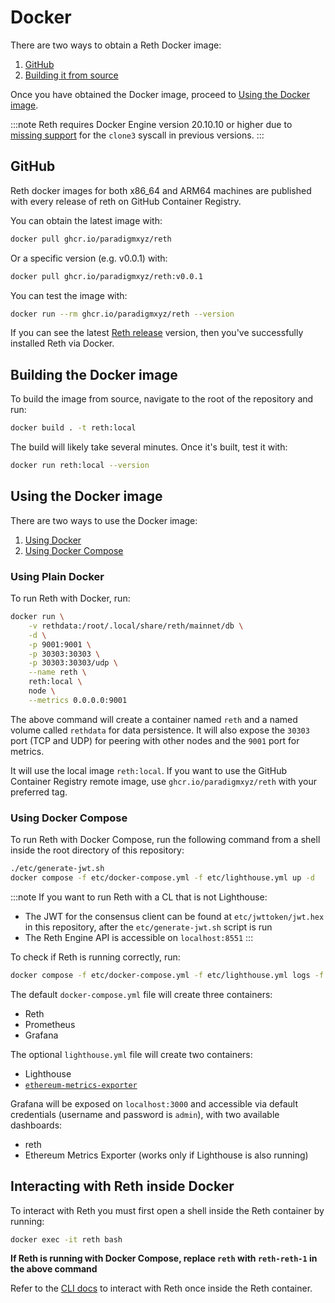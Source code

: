# Docker

There are two ways to obtain a Reth Docker image:

1. [GitHub](#github)
2. [Building it from source](#building-the-docker-image)

Once you have obtained the Docker image, proceed to [Using the Docker
image](#using-the-docker-image).

:::note
Reth requires Docker Engine version 20.10.10 or higher due to [missing support](https://docs.docker.com/engine/release-notes/20.10/#201010) for the `clone3` syscall in previous versions.
:::

## GitHub

Reth docker images for both x86_64 and ARM64 machines are published with every release of reth on GitHub Container Registry.

You can obtain the latest image with:

```bash
docker pull ghcr.io/paradigmxyz/reth
```

Or a specific version (e.g. v0.0.1) with:

```bash
docker pull ghcr.io/paradigmxyz/reth:v0.0.1
```

You can test the image with:

```bash
docker run --rm ghcr.io/paradigmxyz/reth --version
```

If you can see the latest [Reth release](https://github.com/paradigmxyz/reth/releases) version, then you've successfully installed Reth via Docker.

## Building the Docker image

To build the image from source, navigate to the root of the repository and run:

```bash
docker build . -t reth:local
```

The build will likely take several minutes. Once it's built, test it with:

```bash
docker run reth:local --version
```

## Using the Docker image

There are two ways to use the Docker image:
1. [Using Docker](#using-plain-docker)
2. [Using Docker Compose](#using-docker-compose)

### Using Plain Docker

To run Reth with Docker, run:

```bash
docker run \
    -v rethdata:/root/.local/share/reth/mainnet/db \
    -d \
    -p 9001:9001 \
    -p 30303:30303 \
    -p 30303:30303/udp \
    --name reth \
    reth:local \
    node \
    --metrics 0.0.0.0:9001
```

The above command will create a container named `reth` and a named volume called `rethdata` for data persistence.
It will also expose the `30303` port (TCP and UDP) for peering with other nodes and the `9001` port for metrics.

It will use the local image `reth:local`. If you want to use the GitHub Container Registry remote image, use `ghcr.io/paradigmxyz/reth` with your preferred tag.

### Using Docker Compose

To run Reth with Docker Compose, run the following command from a shell inside the root directory of this repository:

```bash
./etc/generate-jwt.sh
docker compose -f etc/docker-compose.yml -f etc/lighthouse.yml up -d
```

:::note
If you want to run Reth with a CL that is not Lighthouse:

- The JWT for the consensus client can be found at `etc/jwttoken/jwt.hex` in this repository, after the `etc/generate-jwt.sh` script is run
- The Reth Engine API is accessible on `localhost:8551`
:::

To check if Reth is running correctly, run:

```bash
docker compose -f etc/docker-compose.yml -f etc/lighthouse.yml logs -f reth
```

The default `docker-compose.yml` file will create three containers:

- Reth
- Prometheus
- Grafana

The optional `lighthouse.yml` file will create two containers:

- Lighthouse
- [`ethereum-metrics-exporter`](https://github.com/ethpandaops/ethereum-metrics-exporter)

Grafana will be exposed on `localhost:3000` and accessible via default credentials (username and password is `admin`), with two available dashboards:
- reth
- Ethereum Metrics Exporter (works only if Lighthouse is also running)

## Interacting with Reth inside Docker

To interact with Reth you must first open a shell inside the Reth container by running:

```bash
docker exec -it reth bash
```

**If Reth is running with Docker Compose, replace `reth` with `reth-reth-1` in the above command**

Refer to the [CLI docs](../cli/cli.md) to interact with Reth once inside the Reth container.